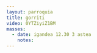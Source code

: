 ```yaml
---
layout: parroquia
title: gorriti
video: 0YTZiyiZ1BM
masses:
  - date: igandea 12.30 3 astea
    notes:
---
```


